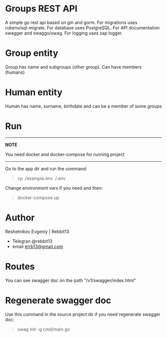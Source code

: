 # Groups REST API
A simple go rest api based on gin and gorm. 
For migrations uses rubenv/sql-migrate. 
For database uses PostgreSQL.
For API documentation swagger and swaggo/swag.
For logging uses zap logger.

# Group entity
Group has name and subgroups (other group).
Can have members (humans)

# Human entity
Human has name, surname, birthdate and can 
be a member of some groups

# Run
---
**NOTE**

You need docker and docker-compose for running project

---
Go to the app dir and run the command:

> cp ./example.env ./.env

Change environment vars if you need and then:

> docker-compose up

# Author
Reshetnikov Evgeniy | Rebbit13
* Telegran @rebbit13
* email errb13@gmail.com

# Routes
You can see swagger doc on the path "/v1/swagger/index.html"

# Regenerate swagger doc
Use this command in the source project dir if you need regenerate swagger doc:
> swag init -g cmd/main.go 